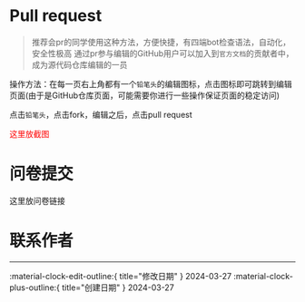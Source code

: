 # Pull request

> 推荐会pr的同学使用这种方法，方便快捷，有四端bot检查语法，自动化，安全性极高
> 通过pr参与编辑的GitHub用户可以加入到`官方文档`的贡献者中，成为源代码仓库编辑的一员

操作方法：在每一页右上角都有一个`铅笔头`的编辑图标，点击图标即可跳转到编辑页面(由于是GitHub仓库页面，可能需要你进行一些操作保证页面的稳定访问)

点击`铅笔头`，点击fork，编辑之后，点击pull request

<font color="red">这里放截图</font>

# 问卷提交

这里放问卷链接

# 联系作者


---

:material-clock-edit-outline:{ title="修改日期" } 2024-03-27
:material-clock-plus-outline:{ title="创建日期" } 2024-03-27
